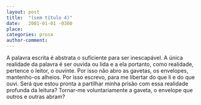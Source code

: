 ```yaml
---
layout: post
title:  "(sem título 4)"
date:   2001-01-01 -0300
place:
categories: prosa
author-comment:
---
```



A palavra escrita é abstrata o suficiente <!--more-->para ser inescapável. A única realidade da palavra é ser ouvida ou lida e a ela portanto, como realidade, pertence o leitor, o ouvinte. Por isso não abro as gavetas, os envelopes, mantenho-os alheios. Por isso escrevo, para me libertar do que li e do que ouvi. Será que estou pronta a partilhar minha prisão com essa realidade profunda da leitura? Tornar-me voluntariamente a gaveta, o envelope que outros e outras abram?
